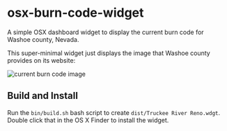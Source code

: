 # osx-burn-code-widget
A simple OSX dashboard widget to display the current burn code for
Washoe county, Nevada.

This super-minimal widget just displays the image that Washoe county
provides on its website:

![current burn code image](https://www.washoecounty.us/health/images/air-quality/know-the-code/BurnCode.png)

## Build and Install

Run the `bin/build.sh` bash script to create `dist/Truckee River Reno.wdgt`. 
Double click that in the OS X Finder to install the widget.
